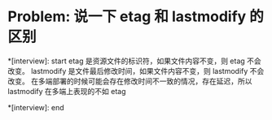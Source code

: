 # Problem: 说一下 etag 和 lastmodify 的区别

\*[interview]: start
etag 是资源文件的标识符，如果文件内容不变，则 etag 不会改变。
lastmodify 是文件最后修改时间，如果文件内容不变，则 lastmodify 不会改变。
在多端部署的时候可能会存在修改时间不一致的情况，存在延迟，所以 lastmodify 在多端上表现的不如 etag

\*[interview]: end

